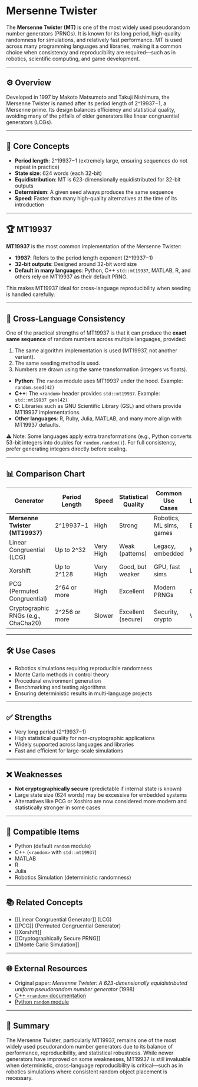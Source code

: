 # Mersenne Twister

The **Mersenne Twister (MT)** is one of the most widely used pseudorandom number generators (PRNGs). It is known for its long period, high-quality randomness for simulations, and relatively fast performance. MT is used across many programming languages and libraries, making it a common choice when consistency and reproducibility are required—such as in robotics, scientific computing, and game development.

---

## ⚙️ Overview

Developed in 1997 by Makoto Matsumoto and Takuji Nishimura, the Mersenne Twister is named after its period length of 2^19937−1, a Mersenne prime. Its design balances efficiency and statistical quality, avoiding many of the pitfalls of older generators like linear congruential generators (LCGs).

---

## 🧠 Core Concepts

- **Period length**: 2^19937−1 (extremely large, ensuring sequences do not repeat in practice)
- **State size**: 624 words (each 32-bit)
- **Equidistribution**: MT is 623-dimensionally equidistributed for 32-bit outputs
- **Determinism**: A given seed always produces the same sequence
- **Speed**: Faster than many high-quality alternatives at the time of its introduction

---

## 🏆 MT19937

**MT19937** is the most common implementation of the Mersenne Twister:

- **19937**: Refers to the period length exponent (2^19937−1)
- **32-bit outputs**: Designed around 32-bit word size
- **Default in many languages**: Python, C++ `std::mt19937`, MATLAB, R, and others rely on MT19937 as their default PRNG.

This makes MT19937 ideal for cross-language reproducibility when seeding is handled carefully.

---

## 🔄 Cross-Language Consistency

One of the practical strengths of MT19937 is that it can produce the **exact same sequence** of random numbers across multiple languages, provided:

1. The same algorithm implementation is used (MT19937, not another variant).
2. The same seeding method is used.
3. Numbers are drawn using the same transformation (integers vs floats).

- **Python**: The `random` module uses MT19937 under the hood. Example: `random.seed(42)`
- **C++**: The `<random>` header provides `std::mt19937`. Example: `std::mt19937 gen(42)`
- **C**: Libraries such as GNU Scientific Library (GSL) and others provide MT19937 implementations.
- **Other languages**: R, Ruby, Julia, MATLAB, and many more align with MT19937 defaults.

⚠️ Note: Some languages apply extra transformations (e.g., Python converts 53-bit integers into doubles for `random.random()`). For full consistency, prefer generating integers directly before scaling.

---

## 📊 Comparison Chart

| Generator                  | Period Length      | Speed      | Statistical Quality | Common Use Cases | Cross-Language Support |
|-----------------------------|-------------------|------------|---------------------|------------------|------------------------|
| **Mersenne Twister (MT19937)** | 2^19937−1         | High       | Strong              | Robotics, ML sims, games | Excellent |
| Linear Congruential (LCG)  | Up to 2^32         | Very High  | Weak (patterns)     | Legacy, embedded | Moderate |
| Xorshift                   | Up to 2^128       | Very High  | Good, but weaker    | GPU, fast sims   | Limited |
| PCG (Permuted Congruential)| 2^64 or more      | High       | Excellent           | Modern PRNGs     | Growing |
| Cryptographic RNGs (e.g., ChaCha20) | 2^256 or more | Slower     | Excellent (secure)  | Security, crypto | Variable |

---

## 🛠️ Use Cases

- Robotics simulations requiring reproducible randomness
- Monte Carlo methods in control theory
- Procedural environment generation
- Benchmarking and testing algorithms
- Ensuring deterministic results in multi-language projects

---

## ✅ Strengths

- Very long period (2^19937−1)
- High statistical quality for non-cryptographic applications
- Widely supported across languages and libraries
- Fast and efficient for large-scale simulations

---

## ❌ Weaknesses

- **Not cryptographically secure** (predictable if internal state is known)
- Large state size (624 words) may be excessive for embedded systems
- Alternatives like PCG or Xoshiro are now considered more modern and statistically stronger in some cases

---

## 🔧 Compatible Items

- Python (default `random` module)
- C++ (`<random>` with `std::mt19937`)
- MATLAB
- R
- Julia
- Robotics Simulation (deterministic randomness)

---

## 📚 Related Concepts

- [[Linear Congruential Generator]] (LCG)
- [[PCG]] (Permuted Congruential Generator)
- [[Xorshift]]
- [[Cryptographically Secure PRNG]]
- [[Monte Carlo Simulation]]

---

## 🌐 External Resources

- Original paper: *Mersenne Twister: A 623-dimensionally equidistributed uniform pseudorandom number generator* (1998)
- [C++ `<random>` documentation](https://en.cppreference.com/w/cpp/numeric/random/mersenne_twister_engine)
- [Python `random` module](https://docs.python.org/3/library/random.html)

---

## 📝 Summary

The Mersenne Twister, particularly MT19937, remains one of the most widely used pseudorandom number generators due to its balance of performance, reproducibility, and statistical robustness. While newer generators have improved on some weaknesses, MT19937 is still invaluable when deterministic, cross-language reproducibility is critical—such as in robotics simulations where consistent random object placement is necessary.
